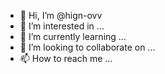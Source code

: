 - 👋 Hi, I’m @hign-ovv
- 👀 I’m interested in ...
- 🌱 I’m currently learning ...
- 💞️ I’m looking to collaborate on ...
- 📫 How to reach me ...

<!---
hign-ovv/hign-ovv is a ✨ special ✨ repository because its `README.md` (this file) appears on your GitHub profile.
You can click the Preview link to take a look at your changes.
--->
